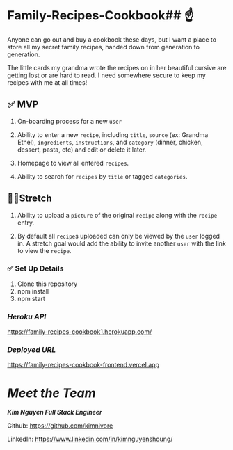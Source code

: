 # Family-Recipes-Cookbook## ☝️

Anyone can go out and buy a cookbook these days, but I want a place to store all my secret family recipes, handed down from generation to generation. 

The little cards my grandma wrote the recipes on in her beautiful cursive are getting lost or are hard to read. I need somewhere secure to keep my recipes with me at all times!

## ✅ **MVP**

1. On-boarding process for a new `user`

2. Ability to enter a new `recipe`, including `title`, `source` (ex: Grandma Ethel), `ingredients`, `instructions`, and `category` (dinner, chicken, dessert, pasta, etc) and edit or delete it later.

3. Homepage to view all entered `recipes`.

4. Ability to search for `recipes` by `title` or tagged `categories`.

## 🏃‍♀️**Stretch**

1. Ability to upload a `picture` of the original `recipe` along with the `recipe` entry.

2. By default all `recipe`s uploaded can only be viewed by the `user` logged in. A stretch goal would add the ability to invite another `user` with the link to view the `recipe`.

### ✅  **Set Up Details**

1. Clone this repository
2. npm install
3. npm start

### *Heroku API*
https://family-recipes-cookbook1.herokuapp.com/

### *Deployed URL*
https://family-recipes-cookbook-frontend.vercel.app


# *Meet the Team*
***Kim Nguyen
Full Stack Engineer***

Github: https://github.com/kimnivore

LinkedIn: https://www.linkedin.com/in/kimnguyenshoung/